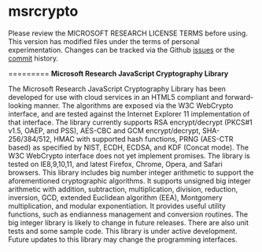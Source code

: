 msrcrypto
=========

Please review the MICROSOFT RESEARCH LICENSE TERMS before using.  This version has modified files under the terms of personal experimentation.  Changes can be tracked via the Github [issues][1] or the [commit][2] history.

[1]: https://github.com/hakanson/msrcrypto/issues
[2]: https://github.com/hakanson/msrcrypto/commits/master
=========
**Microsoft Research JavaScript Cryptography Library**

The Microsoft Research JavaScript Cryptography Library has been developed for use with cloud services in an HTML5 compliant and forward-looking manner. The algorithms are exposed via the W3C WebCrypto interface, and are tested against the Internet Explorer 11 implementation of that interface. The library currently supports RSA encrypt/decrypt (PKCS#1 v1.5, OAEP, and PSS), AES-CBC and GCM encrypt/decrypt, SHA-256/384/512, HMAC with supported hash functions, PRNG (AES-CTR based) as specified by NIST, ECDH, ECDSA, and KDF (Concat mode). The W3C WebCrypto interface does not yet implement promises. The library is tested on IE8,9,10,11, and latest Firefox, Chrome, Opera, and Safari browsers. This library includes big number integer arithmetic to support the aforementioned cryptographic algorithms. It supports unsigned big integer arithmetic with addition, subtraction, multiplication, division, reduction, inversion, GCD, extended Euclidean algorithm (EEA), Montgomery multiplication, and modular exponentiation. It provides useful utility functions, such as endianness management and conversion routines. The big integer library is likely to change in future releases. There are also unit tests and some sample code. This library is under active development. Future updates to this library may change the programming interfaces.
